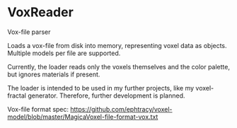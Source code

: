 # VoxReader
Vox-file parser

Loads a vox-file from disk into memory, representing voxel data as objects.
Multiple models per file are supported.

Currently, the loader reads only the voxels themselves and the color palette,
but ignores materials if present.

The loader is intended to be used in my further projects, like my voxel-fractal generator.
Therefore, further development is planned.

Vox-file format spec: https://github.com/ephtracy/voxel-model/blob/master/MagicaVoxel-file-format-vox.txt
